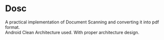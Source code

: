 # Dosc
A practical implementation of Document Scanning and converting it into pdf format.<br>
Android Clean Architecture used. With proper architecture design.
